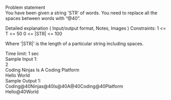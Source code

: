 Problem statement<br>
You have been given a string 'STR' of words. You need to replace all the spaces between words with “@40”.

Detailed explanation ( Input/output format, Notes, Images )
Constraints:
1 <= T <= 50
0 <= |STR| <= 100

Where ‘|STR|’ is the length of a particular string including spaces.

Time limit: 1 sec<br>
Sample Input 1:<br>
2<br>
Coding Ninjas Is A Coding Platform<br>
Hello World<br>
Sample Output 1:<br>
Coding@40Ninjas@40Is@40A@40Coding@40Platform<br>
Hello@40World<br>
